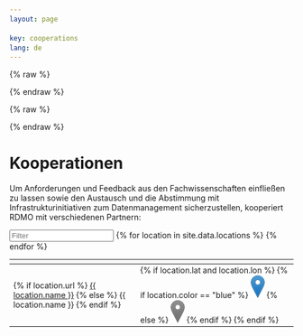 ```yaml
---
layout: page

key: cooperations
lang: de
---
```


<link rel="stylesheet" href="{{ site.baseurl }}/css/leaflet.css" />

<script>
    var _locations = {{ site.data.locations | jsonify }};
</script>

{% raw  %}
<script id="popup-template" type="text/x-handlebars-template">

<h4>{{name}}</h4>

<dl>
    {{#if url}}
        <dt>URL</dt>
        <dd><a href="{{url}}" target="_blank">{{url}}</a></dd>
    {{/if}}
    {{#if contact}}
        <dt>Kontakt</dt>
        <dd>{{contact}}</dd>
    {{/if}}
    {{#if discipline}}
        <dt>Disziplin</dt>
        <dd>{{discipline}}</dd>
    {{/if}}
    {{#if description}}
        <dt>Beschreibung</dt>
        <dd>{{description}}</dd>
    {{/if}}
</dl>

</script>
{% endraw %}

{% raw  %}
<script id="legend-template" type="text/x-handlebars-template">

<p>
    <img src="/img/icons/marker-icon-blue.png" /> Produktiv-Instanzen
</p>
<p>
    <img src="/img/icons/marker-icon-grey.png" /> Test-Instanzen
</p>

</script>
{% endraw %}

<script src="{{ site.baseurl }}/js/func.js"></script>
<script src="{{ site.baseurl }}/js/handlebars.min.js"></script>
<script src="{{ site.baseurl }}/js/leaflet.js"></script>
<script src="{{ site.baseurl }}/js/map.js"></script>

<script src="{{ site.baseurl }}/js/tablesorter.min.js"></script>
<script src="{{ site.baseurl }}/js/tablesorter.widgets.js"></script>
<link rel="stylesheet" type="text/css" href="/css/table.css">

<div id="map" class="map"></div>

Kooperationen
=============

Um Anforderungen und Feedback aus den Fachwissenschaften einfließen zu lassen sowie den Austausch und die Abstimmung mit Infrastrukturinitiativen zum Datenmanagement sicherzustellen, kooperiert RDMO mit verschiedenen Partnern:


<input class="tabfilter" type="search" data-column="all" placeholder="Filter">
<table id="partners" class="tablesorter">
    <thead>
        <th class="name"></th><th></th>
    </thead>
    <tbody>
        {% for location in site.data.locations %}
            <tr>
                <td class="name">
                    {% if location.url %}
                        <a href="{{ location.url }}">{{ location.name }}</a>
                    {% else %}
                        {{ location.name }}
                    {% endif %}
                </td>
                <td id="{{ location.name | slugify: latin }}" class="instance">
                    {% if location.lat and location.lon %}
                        {% if location.color == "blue" %}
                            <p style="display: none">live</p>
                            <img src="/img/icons/marker-icon-blue.png" />
                        {% else %}
                            <p style="display: none">test</p>
                            <img src="/img/icons/marker-icon-grey.png" />
                        {% endif %}
                        <script>
                            $("#{{ location.name | slugify }}")
                            .on("click", function(){
                                open_marker("{{ location.name | slugify }}");
                            });
                        </script>
                    {% endif %}
                </td>
            </tr>
        {% endfor %}
    </tbody>
</table>

<script>
    $(document).ready(function() {
        init_table();
    });
</script>
